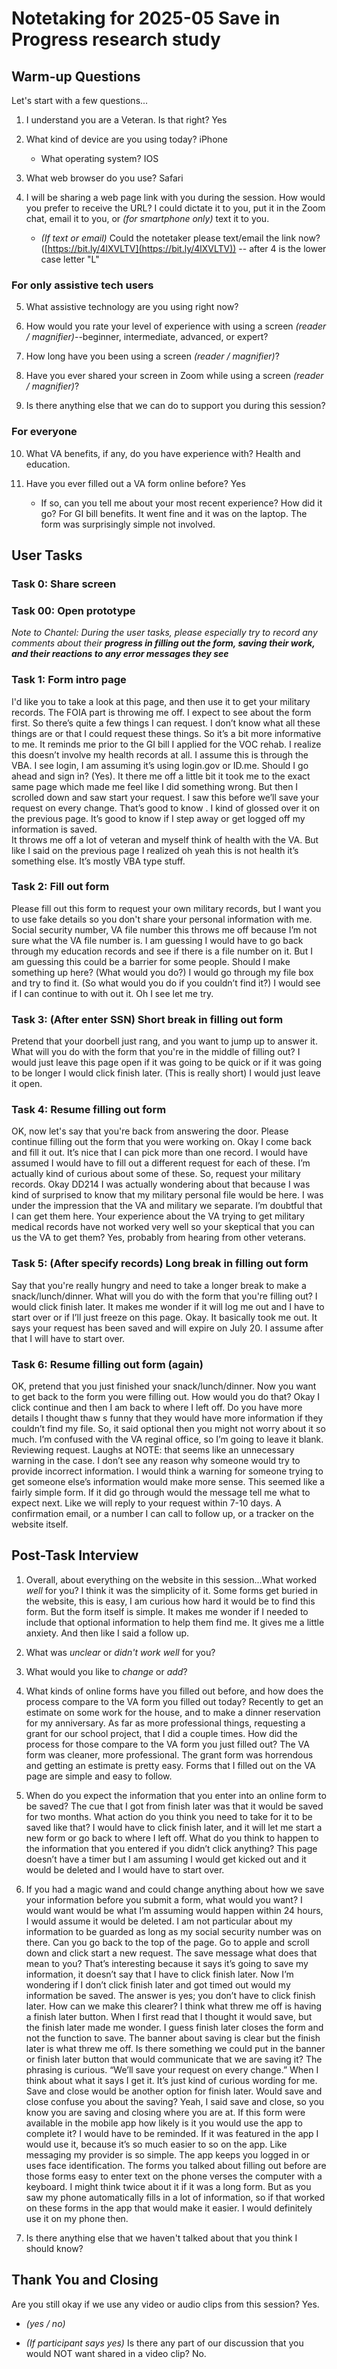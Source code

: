 # Notetaking for 2025-05 Save in Progress research study

## Warm-up Questions

Let's start with a few questions...

1. I understand you are a Veteran. Is that right? Yes

1. What kind of device are you using today? iPhone
    * What operating system? IOS

1. What web browser do you use? Safari

1. I will be sharing a web page link with you during the session. How would you prefer to receive the URL? I could dictate it to you, put it in the Zoom chat, email it to you, or _(for smartphone only)_ text it to you.

    * _(If text or email)_ Could the notetaker please text/email the link now? ([https://bit.ly/4lXVLTV](https://bit.ly/4lXVLTV)) -- after 4 is the lower case letter "L"

### For only assistive tech users

5. What assistive technology are you using right now?

1. How would you rate your level of experience with using a screen _(reader / magnifier)_--beginner, intermediate, advanced, or expert?

1. How long have you been using a screen _(reader / magnifier)_?

1. Have you ever shared your screen in Zoom while using a screen _(reader / magnifier)_?

1. Is there anything else that we can do to support you during this session?

### For everyone

10. What VA benefits, if any, do you have experience with? Health and education.

1. Have you ever filled out a VA form online before? Yes

    * If so, can you tell me about your most recent experience? How did it go?
For GI bill benefits. It went fine and it was on the laptop. The form was surprisingly simple not involved. 
## User Tasks

### Task 0: Share screen

### Task 00: Open prototype

*Note to Chantel: During the user tasks, please especially try to record any comments about their **progress in filling out the form, saving their work, and their reactions to any error messages they see***

### Task 1: Form intro page

I'd like you to take a look at this page, and then use it to get your military records.
The FOIA part is throwing me off. I expect to see about the form first. 
So there’s quite a few things I can request. I don’t know what all these things are or that I could request these things. So it’s a bit more informative to me.  It reminds me prior to the GI bill I applied for the VOC rehab. 
I realize this doesn’t involve my health records at all. I assume this is through the VBA. I see login, I am assuming it’s using login.gov or ID.me.
Should I go ahead and sign in? (Yes). It there me off a little bit it took me to the exact same page which made me feel like I did something wrong. But then I scrolled down and saw start your request. I saw this before we’ll save your request on every change. That’s good to know . I kind of glossed over it on the previous page. It’s good to know if I step away or get logged off my information is saved.   
It throws me off a lot of veteran and myself think of health with the VA. But like I said on the previous page I realized oh yeah this is not health it’s something else. It’s mostly VBA type stuff. 
### Task 2: Fill out form

Please fill out this form to request your own military records, but I want you to use fake details so you don't share your personal information with me.
Social security number, VA file number this throws me off because I’m not sure what the VA file number is. I am guessing I would have to go back through my education records and see if there is a file number on it. But I am guessing this could be a barrier for some people. Should I make something up here? (What would you do?) I would go through my file box and try to find it. (So what would you do if you couldn’t find it?) I would see if I can continue to with out it. Oh I see let me try.
### Task 3: (After enter SSN) Short break in filling out form

Pretend that your doorbell just rang, and you want to jump up to answer it. What will you do with the form that you're in the middle of filling out?
I would just leave this page open if it was going to be quick or if it was going to be longer I would click finish later.
(This is really short) I would just leave it open. 
### Task 4: Resume filling out form

OK, now let's say that you're back from answering the door. Please continue filling out the form that you were working on.
Okay I come back and fill it out. It’s nice that I can pick more than one record. I would have assumed I would have to fill out a different request for each of these. I’m actually kind of curious about some of these. 
So, request your military records. Okay DD214 I was actually wondering about that because I was kind of surprised to know that my military personal file would be here. I was under the impression that the VA and military we separate. I’m doubtful that I can get them here. 
Your experience about the VA trying to get military medical records have not worked very well so your skeptical that you can us the VA to get them? Yes, probably from hearing from other veterans. 
### Task 5: (After specify records) Long break in filling out form

Say that you're really hungry and need to take a longer break to make a snack/lunch/dinner. What will you do with the form that you're filling out?
I would click finish later. It makes me wonder if it will log me out and I have to start over or if I’ll just freeze on this page. Okay. It basically took me out. It says your request has been saved and will expire on July 20. I assume after that I will have to start over. 
### Task 6: Resume filling out form (again)

OK, pretend that you just finished your snack/lunch/dinner. Now you want to get back to the form you were filling out. How would you do that?
Okay I click continue and then I am back to where I left off. Do you have more details I thought thaw s funny that they would have more information if they couldn’t find my file. So, it said optional then you might not worry about it so much. 
I’m confused with the VA reginal office, so I’m going to leave it blank. Reviewing request. Laughs at NOTE: that seems like an unnecessary warning in the case. I don’t see any reason why someone would try to provide incorrect information. I would think a warning for someone trying to get someone else’s information would make more sense. 
This seemed like a fairly simple form. If it did go through would the message tell me what to expect next. Like we will reply to your request within 7-10 days. A confirmation email, or a number I can call to follow up, or a tracker on the website itself. 
## Post-Task Interview

1. Overall, about everything on the website in this session...What worked _well_ for you?
I think it was the simplicity of it. Some forms get buried in the website, this is easy, I am curious how hard it would be to find this form. But the form itself is simple. It makes me wonder if I needed to include that optional information to help them find me. It gives me a little anxiety. And then like I said a follow up. 
1. What was _unclear_ or _didn't work well_ for you?

1. What would you like to _change_ or _add_?

1. What kinds of online forms have you filled out before, and how does the process compare to the VA form you filled out today?
Recently to get an estimate on some work for the house, and to make a dinner reservation for my anniversary. As far as more professional things, requesting a grant for our school project, that I did a couple times.
How did the process for those compare to the VA form you just filled out? The VA form was cleaner, more professional. The grant form was horrendous and getting an estimate is pretty easy. Forms that I filled out on the VA page are simple and easy to follow. 
1. When do you expect the information that you enter into an online form to be saved?
The cue that I got from finish later was that it would be saved for two months. 
What action do you think you need to take for it to be saved like that? I would have to click finish later, and it will let me start a new form or go back to where I left off.
What do you think to happen to the information that you entered if you didn’t click anything? This page doesn’t have a timer but I am assuming I would get kicked out and it would be deleted and I would have to start over. 
1. If you had a magic wand and could change anything about how we save your information before you submit a form, what would you want?
I would want would be what I’m assuming would happen within 24 hours, I would assume it would be deleted. I am not particular about my information to be guarded as long as my social security number was on there. 
Can you go back to the top of the page. Go to apple and scroll down and click start a new request. The save message what does that mean to you? That’s interesting because it says it’s going to save my information, it doesn’t say that I have to click finish later. Now I’m wondering if I don’t click finish later and got timed out would my information be saved. 
The answer is yes; you don’t have to click finish later. How can we make this clearer? I think what threw me off is having a finish later button. When I first read that I thought it would save, but the finish later made me wonder. I guess finish later closes the form and not the function to save. The banner about saving is clear but the finish later is what threw me off. 
Is there something we could put in the banner or finish later button that would communicate that we are saving it? The phrasing is curious. “We’ll save your request on every change.” When I think about what it says I get it. It’s just kind of curious wording for me. Save and close would be another option for finish later. 
Would save and close confuse you about the saving? Yeah, I said save and close, so you know you are saving and closing where you are at.
If this form were available in the mobile app how likely is it you would use the app to complete it? I would have to be reminded. If it was featured in the app I would use it, because it’s so much easier to so on the app. Like messaging my provider is so simple.
The app keeps you logged in or uses face identification.
The forms you talked about filling out before are those forms easy to enter text on the phone verses the computer with a keyboard. I might think twice about it if it was a long form. But as you saw my phone automatically fills in a lot of information, so if that worked on these forms in the app that would make it easier. I would definitely use it on my phone then. 
1. Is there anything else that we haven't talked about that you think I should know?

## Thank You and Closing

Are you still okay if we use any video or audio clips from this session? Yes.

* _(yes / no)_

* _(If participant says yes)_ Is there any part of our discussion that you would NOT want shared in a video clip? No. 
